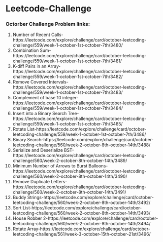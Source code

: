 # Leetcode-Challenge

<h3>Octorber Challenge Problem links: </h3>
<ol>
<li>Number of Recent Calls- https://leetcode.com/explore/challenge/card/october-leetcoding-challenge/559/week-1-october-1st-october-7th/3480/</li>
  <li>Combination Sum- https://leetcode.com/explore/challenge/card/october-leetcoding-challenge/559/week-1-october-1st-october-7th/3481/</li>
  <li>K-diff Pairs in an Array- https://leetcode.com/explore/challenge/card/october-leetcoding-challenge/559/week-1-october-1st-october-7th/3482/</li>
  <li>Remove Covered Intervals-https://leetcode.com/explore/challenge/card/october-leetcoding-challenge/559/week-1-october-1st-october-7th/3483/</li>
  <li>Complement of base 10 integer-https://leetcode.com/explore/challenge/card/october-leetcoding-challenge/559/week-1-october-1st-october-7th/3484/</li>
  <li>Insert into a Binary Search Tree- https://leetcode.com/explore/challenge/card/october-leetcoding-challenge/559/week-1-october-1st-october-7th/3485/</li>
  <li>Rotate List-https://leetcode.com/explore/challenge/card/october-leetcoding-challenge/559/week-1-october-1st-october-7th/3486/</li>
  <li>Binary Search-https://leetcode.com/explore/challenge/card/october-leetcoding-challenge/560/week-2-october-8th-october-14th/3488/</li>
  <li>Serialize and Deserialize BST-https://leetcode.com/explore/challenge/card/october-leetcoding-challenge/560/week-2-october-8th-october-14th/3489/</li>
  <li> Minimum Number of Arrows to Burst Balloons-https://leetcode.com/explore/challenge/card/october-leetcoding-challenge/560/week-2-october-8th-october-14th/3490/</li>
  <li>Remove Duplicate Letters-https://leetcode.com/explore/challenge/card/october-leetcoding-challenge/560/week-2-october-8th-october-14th/3491/</li>
  <li>Buddy Strings-https://leetcode.com/explore/challenge/card/october-leetcoding-challenge/560/week-2-october-8th-october-14th/3492/</li>
  <li>Sort List-https://leetcode.com/explore/challenge/card/october-leetcoding-challenge/560/week-2-october-8th-october-14th/3493/</li>
  <li>House Robber 2-https://leetcode.com/explore/challenge/card/october-leetcoding-challenge/560/week-2-october-8th-october-14th/3494/</li>
  <li>Rotate Array-https://leetcode.com/explore/challenge/card/october-leetcoding-challenge/561/week-3-october-15th-october-21st/3496/</li>
</ol>
